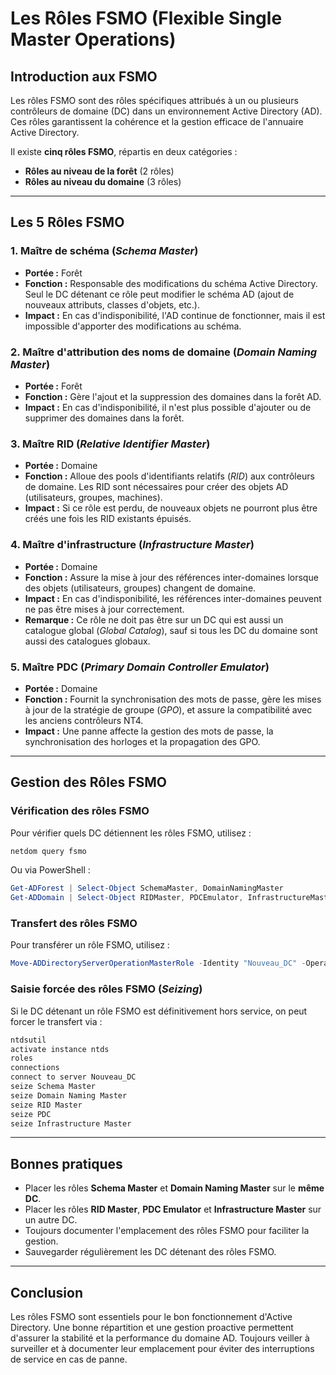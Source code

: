 # Les Rôles FSMO (Flexible Single Master Operations)

## Introduction aux FSMO
Les rôles FSMO sont des rôles spécifiques attribués à un ou plusieurs contrôleurs de domaine (DC) dans un environnement Active Directory (AD). Ces rôles garantissent la cohérence et la gestion efficace de l'annuaire Active Directory.

Il existe **cinq rôles FSMO**, répartis en deux catégories :
- **Rôles au niveau de la forêt** (2 rôles)
- **Rôles au niveau du domaine** (3 rôles)

---

## Les 5 Rôles FSMO

### 1. Maître de schéma (*Schema Master*)
- **Portée :** Forêt
- **Fonction :** Responsable des modifications du schéma Active Directory. Seul le DC détenant ce rôle peut modifier le schéma AD (ajout de nouveaux attributs, classes d'objets, etc.).
- **Impact :** En cas d'indisponibilité, l'AD continue de fonctionner, mais il est impossible d'apporter des modifications au schéma.

### 2. Maître d'attribution des noms de domaine (*Domain Naming Master*)
- **Portée :** Forêt
- **Fonction :** Gère l'ajout et la suppression des domaines dans la forêt AD.
- **Impact :** En cas d'indisponibilité, il n'est plus possible d'ajouter ou de supprimer des domaines dans la forêt.

### 3. Maître RID (*Relative Identifier Master*)
- **Portée :** Domaine
- **Fonction :** Alloue des pools d'identifiants relatifs (*RID*) aux contrôleurs de domaine. Les RID sont nécessaires pour créer des objets AD (utilisateurs, groupes, machines).
- **Impact :** Si ce rôle est perdu, de nouveaux objets ne pourront plus être créés une fois les RID existants épuisés.

### 4. Maître d'infrastructure (*Infrastructure Master*)
- **Portée :** Domaine
- **Fonction :** Assure la mise à jour des références inter-domaines lorsque des objets (utilisateurs, groupes) changent de domaine.
- **Impact :** En cas d'indisponibilité, les références inter-domaines peuvent ne pas être mises à jour correctement.
- **Remarque :** Ce rôle ne doit pas être sur un DC qui est aussi un catalogue global (*Global Catalog*), sauf si tous les DC du domaine sont aussi des catalogues globaux.

### 5. Maître PDC (*Primary Domain Controller Emulator*)
- **Portée :** Domaine
- **Fonction :** Fournit la synchronisation des mots de passe, gère les mises à jour de la stratégie de groupe (*GPO*), et assure la compatibilité avec les anciens contrôleurs NT4.
- **Impact :** Une panne affecte la gestion des mots de passe, la synchronisation des horloges et la propagation des GPO.

---

## Gestion des Rôles FSMO
### Vérification des rôles FSMO
Pour vérifier quels DC détiennent les rôles FSMO, utilisez :
```powershell
netdom query fsmo
```
Ou via PowerShell :
```powershell
Get-ADForest | Select-Object SchemaMaster, DomainNamingMaster
Get-ADDomain | Select-Object RIDMaster, PDCEmulator, InfrastructureMaster
```

### Transfert des rôles FSMO
Pour transférer un rôle FSMO, utilisez :
```powershell
Move-ADDirectoryServerOperationMasterRole -Identity "Nouveau_DC" -OperationMasterRole SchemaMaster, DomainNamingMaster, RIDMaster, PDCEmulator, InfrastructureMaster
```

### Saisie forcée des rôles FSMO (*Seizing*)
Si le DC détenant un rôle FSMO est définitivement hors service, on peut forcer le transfert via :
```powershell
ntdsutil
activate instance ntds
roles
connections
connect to server Nouveau_DC
seize Schema Master
seize Domain Naming Master
seize RID Master
seize PDC
seize Infrastructure Master
```

---

## Bonnes pratiques
- Placer les rôles **Schema Master** et **Domain Naming Master** sur le **même DC**.
- Placer les rôles **RID Master**, **PDC Emulator** et **Infrastructure Master** sur un autre DC.
- Toujours documenter l'emplacement des rôles FSMO pour faciliter la gestion.
- Sauvegarder régulièrement les DC détenant des rôles FSMO.

---

## Conclusion
Les rôles FSMO sont essentiels pour le bon fonctionnement d'Active Directory. Une bonne répartition et une gestion proactive permettent d'assurer la stabilité et la performance du domaine AD. Toujours veiller à surveiller et à documenter leur emplacement pour éviter des interruptions de service en cas de panne.